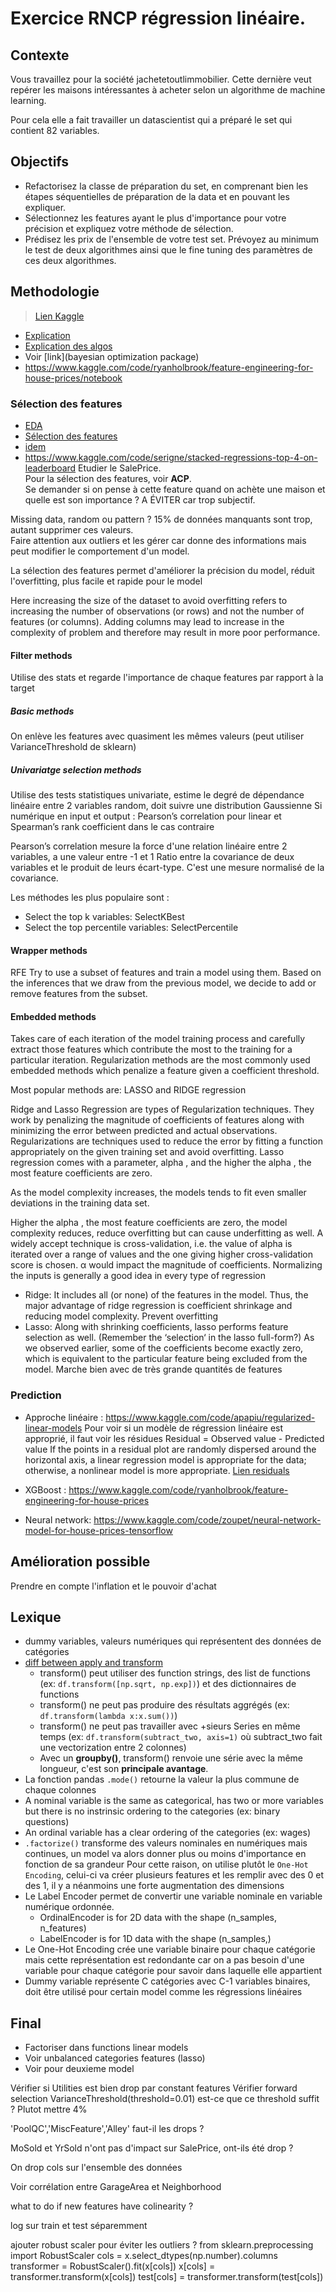 # Exercice RNCP régression linéaire. 


## Contexte
Vous travaillez pour la société jachetetoutlimmobilier. Cette dernière veut repérer les maisons intéressantes à acheter selon un algorithme de machine learning. 

Pour cela elle a fait travailler un datascientist qui a préparé le set qui contient 82 variables. 


## Objectifs
* Refactorisez la classe de préparation du set, en comprenant bien les étapes séquentielles de préparation de la data et en pouvant les expliquer. 
* Sélectionnez les features ayant le plus d'importance pour votre précision et expliquez votre méthode de sélection.
* Prédisez les prix de l'ensemble de votre test set. Prévoyez au minimum le test de deux algorithmes ainsi que le fine tuning des paramètres de ces deux algorithmes. 


## Methodologie
> [Lien Kaggle](https://www.kaggle.com/competitions/house-prices-advanced-regression-techniques/data?select=data_description.txt)
- [Explication](https://www.kaggle.com/code/masumrumi/a-detailed-regression-guide-with-house-pricing/notebook#Goals)
- [Explication des algos](https://www.kaggle.com/code/faressayah/practical-introduction-to-10-regression-algorithm)
- Voir [link](bayesian optimization package)
- https://www.kaggle.com/code/ryanholbrook/feature-engineering-for-house-prices/notebook


### Sélection des features
- [EDA](https://www.kaggle.com/code/pmarcelino/comprehensive-data-exploration-with-python)
- [Sélection des features](https://www.kaggle.com/code/prashant111/comprehensive-guide-on-feature-selection)
- [idem](https://machinelearningmastery.com/feature-selection-with-real-and-categorical-data/)
- https://www.kaggle.com/code/serigne/stacked-regressions-top-4-on-leaderboard
Etudier le SalePrice.      
Pour la sélection des features, voir **ACP**.     
Se demander si on pense à cette feature quand on achète une maison et quelle est son importance ? A ÉVITER car trop subjectif.     

Missing data, random ou pattern ? 15% de données manquants sont trop, autant supprimer ces valeurs.    
Faire attention aux outliers et les gérer car donne des informations mais peut modifier le comportement d'un model.

La sélection des features permet d'améliorer la précision du model, réduit l'overfitting, plus facile et rapide pour le model 

Here increasing the size of the dataset to avoid overfitting refers to increasing the number of observations (or rows) and not the number of features (or columns). 
Adding columns may lead to increase in the complexity of problem and therefore may result in more poor performance.


#### Filter methods
Utilise des stats et regarde l'importance de chaque features par rapport à la target

##### Basic methods
On enlève les features avec quasiment les mêmes valeurs (peut utiliser VarianceThreshold de sklearn)

##### Univariatge selection methods
Utilise des tests statistiques univariate, estime le degré de dépendance linéaire entre 2 variables random, doit suivre une distribution Gaussienne
Si numérique en input et output : Pearson’s correlation pour linear et Spearman’s rank coefficient dans le cas contraire

Pearson’s correlation mesure la force d'une relation linéaire entre 2 variables, a une valeur entre -1 et 1
Ratio entre la covariance de deux variables et le produit de leurs écart-type. C'est une mesure normalisé de la covariance.

Les méthodes les plus populaire sont :
- Select the top k variables: SelectKBest
- Select the top percentile variables: SelectPercentile

#### Wrapper methods
RFE
Try to use a subset of features and train a model using them. 
Based on the inferences that we draw from the previous model, we decide to add or remove features from the subset.

#### Embedded methods
Takes care of each iteration of the model training process and carefully extract those features which contribute the most to the training for a particular iteration.
Regularization methods are the most commonly used embedded methods which penalize a feature given a coefficient threshold.

Most popular methods are: LASSO and RIDGE regression

Ridge and Lasso Regression are types of Regularization techniques. They work by penalizing the magnitude of coefficients of features along with minimizing the error between predicted and actual observations.
Regularizations are techniques used to reduce the error by fitting a function appropriately on the given training set and avoid overfitting.
Lasso regression comes with a parameter, alpha , and the higher the alpha , the most feature coefficients are zero.

As the model complexity increases, the models tends to fit even smaller deviations in the training data set.

Higher the alpha , the most feature coefficients are zero, the model complexity reduces, reduce overfitting but can cause underfitting as well. 
A widely accept technique is cross-validation, i.e. the value of alpha is iterated over a range of values and the one giving higher cross-validation score is chosen.
α would impact the magnitude of coefficients.
Normalizing the inputs is generally a good idea in every type of regression

- Ridge: It includes all (or none) of the features in the model. Thus, the major advantage of ridge regression is coefficient shrinkage and reducing model complexity. Prevent overfitting
- Lasso: Along with shrinking coefficients, lasso performs feature selection as well. (Remember the ‘selection‘ in the lasso full-form?) 
As we observed earlier, some of the coefficients become exactly zero, which is equivalent to the particular feature being excluded from the model. Marche bien avec de très grande quantités de features


### Prediction
- Approche linéaire :
https://www.kaggle.com/code/apapiu/regularized-linear-models
Pour voir si un modèle de régression linéaire est approprié, il faut voir les résidues
Residual = Observed value - Predicted value 
If the points in a residual plot are randomly dispersed around the horizontal axis, a linear regression model is appropriate for the data; otherwise, a nonlinear model is more appropriate.
[Lien residuals](https://stattrek.com/regression/residual-analysis?Tutorial=AP)

- XGBoost :
https://www.kaggle.com/code/ryanholbrook/feature-engineering-for-house-prices

- Neural network:
https://www.kaggle.com/code/zoupet/neural-network-model-for-house-prices-tensorflow


## Amélioration possible
Prendre en compte l'inflation et le pouvoir d'achat


## Lexique
- dummy variables, valeurs numériques qui représentent des données de catégories
- [diff between apply and transform](https://towardsdatascience.com/difference-between-apply-and-transform-in-pandas-242e5cf32705)
  - transform() peut utiliser des function strings, des list de functions (ex: `df.transform([np.sqrt, np.exp])`) et des dictionnaires de functions
  - transform() ne peut pas produire des résultats aggrégés (ex: `df.transform(lambda x:x.sum())`)
  - transform() ne peut pas travailler avec +sieurs Series en même temps (ex: `df.transform(subtract_two, axis=1)` où subtract_two fait une vectorization entre 2 colonnes)
  - Avec un **groupby()**, transform() renvoie une série avec la même longueur, c'est son **principale avantage**.
- La fonction pandas `.mode()` retourne la valeur la plus commune de chaque colonnes
- A nominal variable is the same as categorical, has two or more variables but there is no instrinsic ordering to the categories (ex: binary questions)
- An ordinal variable has a clear ordering of the categories (ex: wages)
- `.factorize()` transforme des valeurs nominales en numériques mais continues, un model va alors donner plus ou moins d'importance en fonction de sa grandeur
Pour cette raison, on utilise plutôt le `One-Hot Encoding`, celui-ci va créer plusieurs features et les remplir avec des 0 et des 1, il y a néanmoins une forte augmentation des dimensions
- Le Label Encoder permet de convertir une variable nominale en variable numérique ordonnée. 
  - OrdinalEncoder is for 2D data with the shape (n_samples, n_features)
  - LabelEncoder is for 1D data with the shape (n_samples,)
- Le One-Hot Encoding crée une variable binaire pour chaque catégorie mais cette représentation est redondante car on a pas besoin d'une variable pour chaque catégorie pour savoir dans laquelle elle appartient
- Dummy variable représente C catégories avec C-1 variables binaires, doit être utilisé pour certain model comme les régressions linéaires


## Final 
- Factoriser dans functions linear models
- Voir unbalanced categories features (lasso)
- Voir pour deuxieme model


Vérifier si Utilities est bien drop par constant features
Vérifier forward selection
VarianceThreshold(threshold=0.01) est-ce que ce threshold suffit ? Plutot mettre 4%

'PoolQC','MiscFeature','Alley' faut-il les drops ?

MoSold et YrSold n'ont pas d'impact sur SalePrice, ont-ils été drop ?

On drop cols sur l'ensemble des données

Voir corrélation entre GarageArea et Neighborhood

what to do if new features have colinearity ?

log sur train et test séparemment 

ajouter robust scaler pour éviter les outliers ?
from sklearn.preprocessing import RobustScaler
cols = x.select_dtypes(np.number).columns
transformer = RobustScaler().fit(x[cols])
x[cols] = transformer.transform(x[cols])
test[cols] = transformer.transform(test[cols])